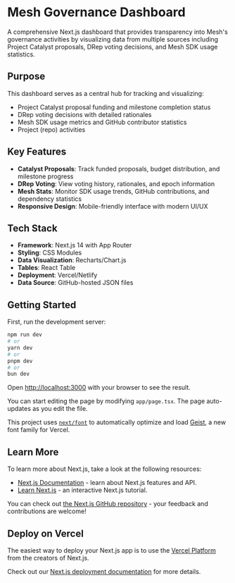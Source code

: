# Mesh Governance Dashboard

A comprehensive Next.js dashboard that provides transparency into Mesh's governance activities by visualizing data from multiple sources including Project Catalyst proposals, DRep voting decisions, and Mesh SDK usage statistics.

## Purpose

This dashboard serves as a central hub for tracking and visualizing:

- Project Catalyst proposal funding and milestone completion status
- DRep voting decisions with detailed rationales
- Mesh SDK usage metrics and GitHub contributor statistics
- Project (repo) activities


## Key Features

- **Catalyst Proposals**: Track funded proposals, budget distribution, and milestone progress
- **DRep Voting**: View voting history, rationales, and epoch information
- **Mesh Stats**: Monitor SDK usage trends, GitHub contributions, and dependency statistics
- **Responsive Design**: Mobile-friendly interface with modern UI/UX

## Tech Stack

- **Framework**: Next.js 14 with App Router
- **Styling**: CSS Modules
- **Data Visualization**: Recharts/Chart.js
- **Tables**: React Table
- **Deployment**: Vercel/Netlify
- **Data Source**: GitHub-hosted JSON files

## Getting Started

First, run the development server:

```bash
npm run dev
# or
yarn dev
# or
pnpm dev
# or
bun dev
```

Open [http://localhost:3000](http://localhost:3000) with your browser to see the result.

You can start editing the page by modifying `app/page.tsx`. The page auto-updates as you edit the file.

This project uses [`next/font`](https://nextjs.org/docs/app/building-your-application/optimizing/fonts) to automatically optimize and load [Geist](https://vercel.com/font), a new font family for Vercel.

## Learn More

To learn more about Next.js, take a look at the following resources:

- [Next.js Documentation](https://nextjs.org/docs) - learn about Next.js features and API.
- [Learn Next.js](https://nextjs.org/learn) - an interactive Next.js tutorial.

You can check out [the Next.js GitHub repository](https://github.com/vercel/next.js) - your feedback and contributions are welcome!

## Deploy on Vercel

The easiest way to deploy your Next.js app is to use the [Vercel Platform](https://vercel.com/new?utm_medium=default-template&filter=next.js&utm_source=create-next-app&utm_campaign=create-next-app-readme) from the creators of Next.js.

Check out our [Next.js deployment documentation](https://nextjs.org/docs/app/building-your-application/deploying) for more details.
